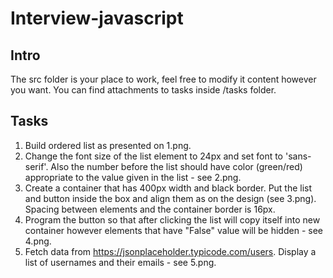 # Interview-javascript

## Intro

The src folder is your place to work, feel free to modify it content however you want. You can find attachments to tasks inside /tasks folder.

## Tasks

1. Build ordered list as presented on 1.png.
2. Change the font size of the list element to 24px and set font to 'sans-serif'. Also the number before the list should have color (green/red) appropriate to the value given in the list - see 2.png.
3. Create a container that has 400px width and black border. Put the list and button inside the box and align them as on the design (see 3.png). Spacing between elements and the container border is 16px.
4. Program the button so that after clicking the list will copy itself into new container however elements that have "False" value will be hidden - see 4.png.
5. Fetch data from https://jsonplaceholder.typicode.com/users. Display a list of usernames and their emails - see 5.png.